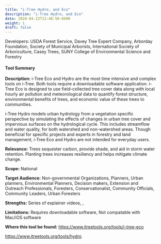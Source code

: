 ```yaml
---
title: "i-Tree Hydro, and Eco"
description: "i-Tree Hydro, and Eco"
date: 2020-04-22T12:48:50-0400
weight: 1
draft: false
---
```

Developers: USDA Forest Service, Davey Tree Expert Company, Arborday Foundation, Society of Municipal Arborists, International Society of Arboriculture, Casey Trees, SUNY College of Environmental Science and Forestry

#### Tool Summary
**Description:** i-Tree Eco and Hydro are the most time intensive and complex tools on i-Tree. Both tools require a downloadable software application. i-Tree Eco is designed to use field-collected tree cover data along with local hourly air pollution and meteorological data to quantify forest structure, environmental benefits of trees, and economic value of these trees to communities.

i-Tree Hydro models urban hydrology from a vegetation specific perspective by simulating the effects of changes in urban tree cover and impervious surfaces on the hydrological cycle. This includes streamflow and water quality, for both watershed and non-watershed areas. Though beneficial for specific projects and experts in forestry and land management, i-Tree Eco and Hydro are not intended for everyday users.

**Relevance:** Trees sequester carbon, provide shade, and aid in storm water retention. Planting trees increases resiliency and helps mitigate climate change.

**Scope:** National

**Target Audience:** Non-governmental Organizations, Planners, Urban planners, Environmental Planners, Decision makers, Extension and Outreach Professionals, Foresters, Conservationalist, Community Officials, Community Leaders, Urban Foresters

**Strengths:** Series of explainer videos, , 

**Limitations:** Requires downloadable software, Not compatable with Mac/iOS software

**Where this tool be found:** https://www.itreetools.org/tools/i-tree-eco


https://www.itreetools.org/tools/hydro
